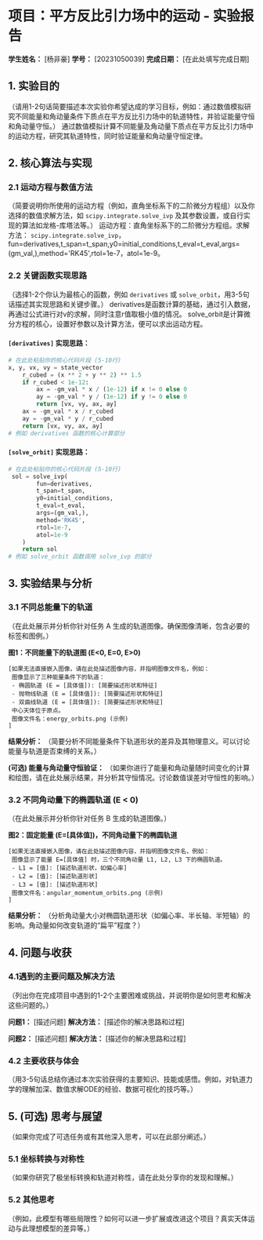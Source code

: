 # 项目：平方反比引力场中的运动 - 实验报告

**学生姓名：** [杨非豪]
**学号：** [20231050039]
**完成日期：** [在此处填写完成日期]

## 1. 实验目的

（请用1-2句话简要描述本次实验你希望达成的学习目标，例如：通过数值模拟研究不同能量和角动量条件下质点在平方反比引力场中的轨道特性，并验证能量守恒和角动量守恒。）
通过数值模拟计算不同能量及角动量下质点在平方反比引力场中的运动方程，研究其轨道特性，同时验证能量和角动量守恒定律。

## 2. 核心算法与实现

### 2.1 运动方程与数值方法
（简要说明你所使用的运动方程（例如，直角坐标系下的二阶微分方程组）以及你选择的数值求解方法，如 `scipy.integrate.solve_ivp` 及其参数设置，或自行实现的算法如龙格-库塔法等。）
运动方程：直角坐标系下的二阶微分方程组。求解方法： `scipy.integrate.solve_ivp`，fun=derivatives,t_span=t_span,y0=initial_conditions,t_eval=t_eval,args=(gm_val,),method='RK45',rtol=1e-7，atol=1e-9。
   
### 2.2 关键函数实现思路
（选择1-2个你认为最核心的函数，例如 `derivatives` 或 `solve_orbit`，用3-5句话描述其实现思路和关键步骤。）
derivatives是函数计算的基础，通过引入数据，再通过公式进行对v的求解，同时注意r值取极小值的情况。
solve_orbit是计算微分方程的核心，设置好参数以及计算方法，便可以求出运动方程。
#### `[derivatives]` 实现思路：

```python
# 在此处粘贴你的核心代码片段 (5-10行)
x, y, vx, vy = state_vector
    r_cubed = (x ** 2 + y ** 2) ** 1.5
    if r_cubed < 1e-12:
        ax = -gm_val * x / (1e-12) if x != 0 else 0
        ay = -gm_val * y / (1e-12) if y != 0 else 0
        return [vx, vy, ax, ay]
    ax = -gm_val * x / r_cubed
    ay = -gm_val * y / r_cubed
    return [vx, vy, ax, ay]
# 例如 derivatives 函数的核心计算部分
```

#### `[solve_orbit]` 实现思路：

```python
# 在此处粘贴你的核心代码片段 (5-10行)
 sol = solve_ivp(
        fun=derivatives,
        t_span=t_span,
        y0=initial_conditions,
        t_eval=t_eval,
        args=(gm_val,),
        method='RK45',
        rtol=1e-7,
        atol=1e-9
    )
    return sol
# 例如 solve_orbit 函数调用 solve_ivp 的部分
```

## 3. 实验结果与分析

### 3.1 不同总能量下的轨道

（在此处展示并分析你针对任务 A 生成的轨道图像。确保图像清晰，包含必要的标签和图例。）

**图1：不同能量下的轨道图 (E<0, E=0, E>0)**

```
[如果无法直接嵌入图像，请在此处描述图像内容，并指明图像文件名，例如：
 图像显示了三种能量条件下的轨道：
 - 椭圆轨道 (E = [具体值]): [简要描述形状和特征]
 - 抛物线轨道 (E = [具体值]): [简要描述形状和特征]
 - 双曲线轨道 (E = [具体值]): [简要描述形状和特征]
 中心天体位于原点。
 图像文件名：energy_orbits.png (示例)
]
```

**结果分析：**
（简要分析不同能量条件下轨道形状的差异及其物理意义。可以讨论能量与轨道是否束缚的关系。）

**(可选) 能量与角动量守恒验证：**
（如果你进行了能量和角动量随时间变化的计算和绘图，请在此处展示结果，并分析其守恒情况。讨论数值误差对守恒性的影响。）

### 3.2 不同角动量下的椭圆轨道 (E < 0)

（在此处展示并分析你针对任务 B 生成的轨道图像。）

**图2：固定能量 (E=[具体值])，不同角动量下的椭圆轨道**

```
[如果无法直接嵌入图像，请在此处描述图像内容，并指明图像文件名，例如：
 图像显示了能量 E=[具体值] 时，三个不同角动量 L1, L2, L3 下的椭圆轨道。
 - L1 = [值]: [描述轨道形状，如偏心率]
 - L2 = [值]: [描述轨道形状]
 - L3 = [值]: [描述轨道形状]
 图像文件名：angular_momentum_orbits.png (示例)
]
```

**结果分析：**
（分析角动量大小对椭圆轨道形状（如偏心率、半长轴、半短轴）的影响。角动量如何改变轨道的“扁平”程度？）

## 4. 问题与收获

### 4.1遇到的主要问题及解决方法
（列出你在完成项目中遇到的1-2个主要困难或挑战，并说明你是如何思考和解决这些问题的。）

**问题1：** [描述问题]
**解决方法：** [描述你的解决思路和过程]

**问题2：** [描述问题]
**解决方法：** [描述你的解决思路和过程]

### 4.2 主要收获与体会
（用3-5句话总结你通过本次实验获得的主要知识、技能或感悟。例如，对轨道力学的理解加深、数值求解ODE的经验、数据可视化的技巧等。）

## 5. (可选) 思考与展望

（如果你完成了可选任务或有其他深入思考，可以在此部分阐述。）

### 5.1 坐标转换与对称性
（如果你研究了极坐标转换和轨道对称性，请在此处分享你的发现和理解。）

### 5.2 其他思考
（例如，此模型有哪些局限性？如何可以进一步扩展或改进这个项目？真实天体运动与此理想模型的差异等。）

